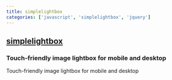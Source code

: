 ```yaml
---
title: simplelightbox
categories: ['javascript', 'simplelightbox', 'jquery']
---
```

## [simplelightbox](https://github.com/andreknieriem/simplelightbox)

### Touch-friendly image lightbox for mobile and desktop

Touch-friendly image lightbox for mobile and desktop
